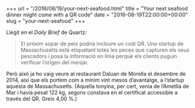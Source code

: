 +++
url = "/2016/08/19/your-next-seafood.html"
title = "Your next seafood dinner might come with a QR code"
date = "2016-08-19T22:00:00+00:00"
slug = "your-next-seafood"
+++

Llegit en el *Daily Brief* de Quartz:

> El pròxim sopar de peix podria incloure un codi QR. Una startup de Massachusetts està etiquetant totes les peces que capturen els seus pescadors i posa la informació en línia perquè els clients puguin verificar l’origen del menjar.

Però això ja ho vaig veure al restaurant Daluan de Morella el desembre de 2014, així que els portem com a mínim vint mesos d’avantatge, a l’startup aquesta de Massachusetts. (Aquella tonyina, per cert, venia de l’Ametlla de Mar i havia pesat 122 kg, segons constava en el certificat accessible a través del QR. Greix 4,00 %.)

